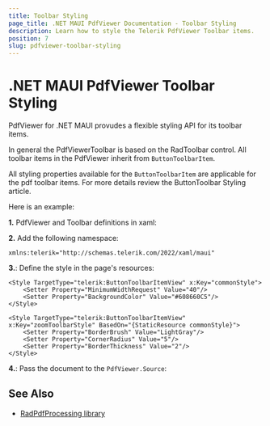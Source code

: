 ```yaml
---
title: Toolbar Styling
page_title: .NET MAUI PdfViewer Documentation - Toolbar Styling
description: Learn how to style the Telerik PdfViewer Toolbar items.
position: 7
slug: pdfviewer-toolbar-styling
---
```


# .NET MAUI PdfViewer Toolbar Styling

PdfViewer for .NET MAUI provudes a flexible styling API for its toolbar items. 

In general the PdfViewerToolbar is based on the RadToolbar control. All toolbar items in the PdfViewer inherit from `ButtonToolbarItem`.

All styling properties available for the `ButtonToolbarItem` are applicable for the pdf toolbar items. For more details review the ButtonToolbar Styling article. 

Here is an example:

**1.** PdfViewer and Toolbar definitions in xaml:

<snippet id='pdfviewer-toolbar-styling-xaml'/>

**2.** Add the following namespace:

```XAML
xmlns:telerik="http://schemas.telerik.com/2022/xaml/maui"
```

**3.**: Define the style in the page's resources:

```XAML
<Style TargetType="telerik:ButtonToolbarItemView" x:Key="commonStyle">
    <Setter Property="MinimumWidthRequest" Value="40"/>
    <Setter Property="BackgroundColor" Value="#608660C5"/>
</Style>

<Style TargetType="telerik:ButtonToolbarItemView" x:Key="zoomToolbarStyle" BasedOn="{StaticResource commonStyle}">
    <Setter Property="BorderBrush" Value="LightGray"/>
    <Setter Property="CornerRadius" Value="5"/>
    <Setter Property="BorderThickness" Value="2"/>
</Style>
```

**4.**: Pass the document to the `PdfViewer.Source`:

<snippet id='pdfviewer-toolbar'/>

## See Also

- [RadPdfProcessing library](https://docs.telerik.com/devtools/document-processing/libraries/radpdfprocessing/overview)
